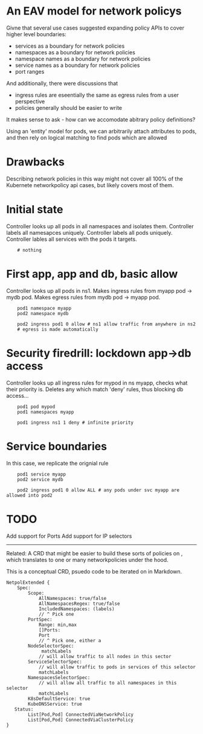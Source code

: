 # An EAV model for network policys

Givne that several use cases suggested expanding policy APIs to cover
higher level boundaries:

- services as a boundary for network policies
- namespaces as a boundary for network policies
- namespace names as a boundary for network policies
- service names as a boundary for network policies
- port ranges 

And additionally, there were discussions that

- ingress rules are eseentially the same as egress rules from a user perspective
- policies generally should be easier to write

It makes sense to ask - how can we accomodate abitrary policy definitions?

Using an 'entity' model for pods, we can arbitrarily attach attributes to pods, and then
rely on logical matching to find pods which are allowed 

# Drawbacks

Describing network policies in this way might not cover all 100% of the Kubernete networkpolicy api cases, but
likely covers most of them.

# Initial state

Controller looks up all pods in all namespaces and isolates them.
Controller labels all namesapces uniquely.
Controller labels all pods uniquely.
Controller lables all services with the pods it targets.

```
    # nothing
```

# First app, app and db, basic allow

Controller looks up all pods in ns1.
Makes ingress rules from myapp pod -> mydb pod.
Makes egress rules from mydb pod -> myapp pod.

```
    pod1 namespace myapp
    pod2 namespace mydb

    pod2 ingress pod1 0 allow # ns1 allow traffic from anywhere in ns2
    # egress is made automatically
```

# Security firedrill: lockdown app->db access

Controller looks up all ingress rules for mypod in ns myapp, checks
what their priority is.  Deletes any which match 'deny' rules, thus
blocking db access...

```
    pod1 pod mypod
    pod1 namespaces myapp

    pod1 ingress ns1 1 deny # infinite priority
```

# Service boundaries

In this case, we replicate the orignial rule 
```
    pod1 service myapp
    pod2 service mydb

    pod2 ingress pod1 0 allow ALL # any pods under svc myapp are allowed into pod2
```

# TODO

Add support for Ports
Add support for IP selectors


---------------------------

Related: A CRD that might be easier to build these sorts of policies on , which translates to one or many networkpolicies under the hood. 

This is a conceptual CRD, psuedo code to be iterated on in Markdown.
```
NetpolExtended {
    Spec:
        Scope:
            AllNamespaces: true/false
            AllNamespacesRegex: true/false
            IncludedNamespaces: (labels)
            // ^ Pick one
        PortSpec:
            Range: min,max
            []Ports:
            Port
            // ^ Pick one, either a 
        NodeSelectorSpec:
             matchLabels
            // will allow traffic to all nodes in this sector
        ServiceSelectorSpec:
            // will allow traffic to pods in services of this selector
            matchLabels
        NamespacesSelectorSpec:
            // will allow all traffic to all namespaces in this selector
            matchLabels
        K8sDefaultService: true
        KubeDNSService: true
   Status:
        List[Pod,Pod] ConnectedViaNetworkPolicy
        List[Pod,Pod] ConnectedViaClusterPolicy
}
```
